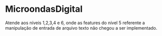 # MicroondasDigital

Atende aos níveis 1,2,3,4 e 6, onde as features do nível 5 referente a manipulação de entrada de arquivo texto não chegou a ser implementado.
